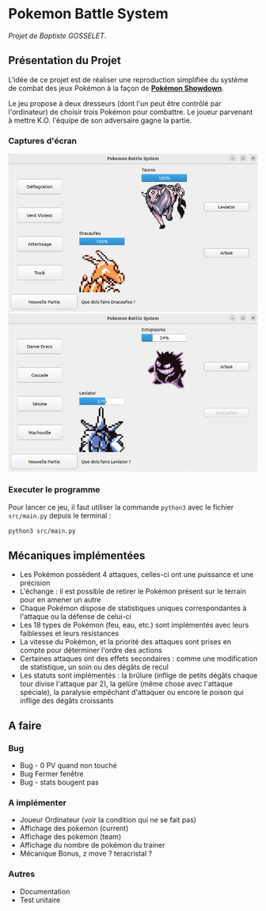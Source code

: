 # Pokemon Battle System

*Projet de Baptiste GOSSELET*.

## Présentation du Projet

L'idée de ce projet est de réaliser une reproduction simplifiée du système de combat des jeux Pokémon à la façon de [**Pokémon Showdown**](https://pokemonshowdown.com/).

Le jeu propose à deux dresseurs (dont l'un peut être contrôlé par l'ordinateur) de choisir trois Pokémon pour combattre. Le joueur parvenant à mettre K.O. l'équipe de son adversaire gagne la partie. 

### Captures d'écran

![capture_1](./img/screenshots/capture_1.png)
![capture_2](./img/screenshots/capture_2.png)

### Executer le programme

Pour lancer ce jeu, il faut utiliser la commande `python3` avec le fichier `src/main.py` depuis le terminal :
```bash
python3 src/main.py
``` 

## Mécaniques implémentées

- Les Pokémon possèdent 4 attaques, celles-ci ont une puissance et une précision
- L'échange : il est possible de retirer le Pokémon présent sur le terrain pour en amener un autre
- Chaque Pokémon dispose de statistiques uniques correspondantes à l'attaque ou la défense de celui-ci
- Les 18 types de Pokémon (feu, eau, etc.) sont implémentés avec leurs faiblesses et leurs resistances
- La vitesse du Pokémon, et la priorité des attaques sont prises en compte pour déterminer l'ordre des actions
- Certaines attaques ont des effets secondaires : comme une modification de statistique, un soin ou des dégâts de recul
- Les statuts sont implémentés : la brûlure (inflige de petits dégâts chaque tour divise l'attaque par 2), la gelûre (même chose avec l'attaque spéciale), la paralysie empêchant d'attaquer ou encore le poison qui inflige des dégâts croissants


## A faire

### Bug
- Bug - 0 PV quand non touché
- Bug Fermer fenêtre
- Bug - stats bougent pas

### A implémenter
- Joueur Ordinateur (voir la condition qui ne se fait pas)
- Affichage des pokemon (current)
- Affichage des pokemon (team)
- Affichage du nombre de pokémon du trainer
- Mécanique Bonus, z move ? teracristal ?

### Autres
- Documentation 
- Test unitaire
